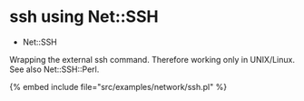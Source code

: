 # ssh using Net::SSH


* Net::SSH



Wrapping the external ssh command. Therefore working only in UNIX/Linux.
See also Net::SSH::Perl.

{% embed include file="src/examples/network/ssh.pl" %}

